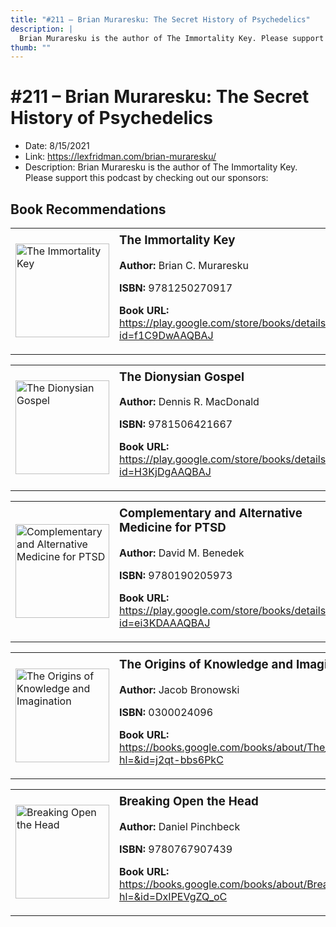```yaml
---
title: "#211 – Brian Muraresku: The Secret History of Psychedelics"
description: |
  Brian Muraresku is the author of The Immortality Key. Please support this podcast by checking out our sponsors:"
thumb: ""
---
```


# #211 – Brian Muraresku: The Secret History of Psychedelics

  - Date: 8/15/2021
  - Link: https://lexfridman.com/brian-muraresku/
  - Description: Brian Muraresku is the author of The Immortality Key. Please support this podcast by checking out our sponsors:

## Book Recommendations

<table style="border: none;"><tr style="border: none;"><td style="border: none;"><img src="http://books.google.com/books/content?id=f1C9DwAAQBAJ&printsec=frontcover&img=1&zoom=1&edge=curl&source=gbs_api" alt="The Immortality Key" width="150" style="vertical-align: top;"></td><td style="border: none; vertical-align: top;"><h3 style='margin-top: 5'>The Immortality Key</h3><p><strong>Author:</strong> Brian C. Muraresku</p><p><strong>ISBN:</strong> 9781250270917</p><p><strong>Book URL:</strong> <a href="https://play.google.com/store/books/details?id=f1C9DwAAQBAJ">https://play.google.com/store/books/details?id=f1C9DwAAQBAJ</a></p></td></tr></table>
<table style="border: none;"><tr style="border: none;"><td style="border: none;"><img src="http://books.google.com/books/content?id=H3KjDgAAQBAJ&printsec=frontcover&img=1&zoom=1&edge=curl&source=gbs_api" alt="The Dionysian Gospel" width="150" style="vertical-align: top;"></td><td style="border: none; vertical-align: top;"><h3 style='margin-top: 5'>The Dionysian Gospel</h3><p><strong>Author:</strong> Dennis R. MacDonald</p><p><strong>ISBN:</strong> 9781506421667</p><p><strong>Book URL:</strong> <a href="https://play.google.com/store/books/details?id=H3KjDgAAQBAJ">https://play.google.com/store/books/details?id=H3KjDgAAQBAJ</a></p></td></tr></table>
<table style="border: none;"><tr style="border: none;"><td style="border: none;"><img src="http://books.google.com/books/content?id=ei3KDAAAQBAJ&printsec=frontcover&img=1&zoom=1&edge=curl&source=gbs_api" alt="Complementary and Alternative Medicine for PTSD" width="150" style="vertical-align: top;"></td><td style="border: none; vertical-align: top;"><h3 style='margin-top: 5'>Complementary and Alternative Medicine for PTSD</h3><p><strong>Author:</strong> David M. Benedek</p><p><strong>ISBN:</strong> 9780190205973</p><p><strong>Book URL:</strong> <a href="https://play.google.com/store/books/details?id=ei3KDAAAQBAJ">https://play.google.com/store/books/details?id=ei3KDAAAQBAJ</a></p></td></tr></table>
<table style="border: none;"><tr style="border: none;"><td style="border: none;"><img src="http://books.google.com/books/content?id=j2qt-bbs6PkC&printsec=frontcover&img=1&zoom=1&source=gbs_api" alt="The Origins of Knowledge and Imagination" width="150" style="vertical-align: top;"></td><td style="border: none; vertical-align: top;"><h3 style='margin-top: 5'>The Origins of Knowledge and Imagination</h3><p><strong>Author:</strong> Jacob Bronowski</p><p><strong>ISBN:</strong> 0300024096</p><p><strong>Book URL:</strong> <a href="https://books.google.com/books/about/The_Origins_of_Knowledge_and_Imagination.html?hl=&id=j2qt-bbs6PkC">https://books.google.com/books/about/The_Origins_of_Knowledge_and_Imagination.html?hl=&id=j2qt-bbs6PkC</a></p></td></tr></table>
<table style="border: none;"><tr style="border: none;"><td style="border: none;"><img src="http://books.google.com/books/content?id=DxIPEVgZQ_oC&printsec=frontcover&img=1&zoom=1&edge=curl&source=gbs_api" alt="Breaking Open the Head" width="150" style="vertical-align: top;"></td><td style="border: none; vertical-align: top;"><h3 style='margin-top: 5'>Breaking Open the Head</h3><p><strong>Author:</strong> Daniel Pinchbeck</p><p><strong>ISBN:</strong> 9780767907439</p><p><strong>Book URL:</strong> <a href="https://books.google.com/books/about/Breaking_Open_the_Head.html?hl=&id=DxIPEVgZQ_oC">https://books.google.com/books/about/Breaking_Open_the_Head.html?hl=&id=DxIPEVgZQ_oC</a></p></td></tr></table>
